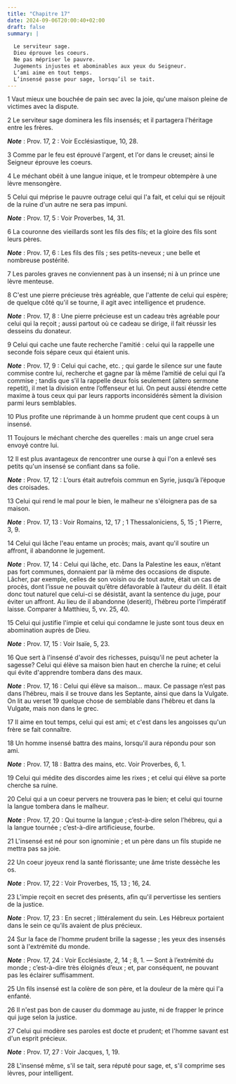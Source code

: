 ```yaml
---
title: "Chapitre 17"
date: 2024-09-06T20:00:40+02:00
draft: false
summary: |
  
  Le serviteur sage.
  Dieu éprouve les coeurs.
  Ne pas mépriser le pauvre.
  Jugements injustes et abominables aux yeux du Seigneur.
  L’ami aime en tout temps.
  L’insensé passe pour sage, lorsqu’il se tait.
---
```



1 Vaut mieux une bouchée de pain sec avec la joie, qu'une maison pleine de victimes avec la dispute.


2 Le serviteur sage dominera les fils insensés; et il partagera l'héritage entre les frères.

***Note*** :  Prov. 17, 2 : Voir Ecclésiastique, 10, 28.


3 Comme par le feu est éprouvé l'argent, et l'or dans le creuset; ainsi le Seigneur éprouve les coeurs.


4 Le méchant obéit à une langue inique, et le trompeur obtempère à une lèvre mensongère.


5 Celui qui méprise le pauvre outrage celui qui l'a fait, et celui qui se réjouit de la ruine d'un autre ne sera pas impuni.

***Note*** :  Prov. 17, 5 : Voir Proverbes, 14, 31.


6 La couronne des vieillards sont les fils des fils; et la gloire des fils sont leurs pères.

***Note*** :  Prov. 17, 6 : Les fils des fils ; ses petits-neveux ; une belle et nombreuse postérité.


7 Les paroles graves ne conviennent pas à un insensé; ni à un prince une lèvre menteuse.


8 C'est une pierre précieuse très agréable, que l'attente de celui qui espère; de quelque côté qu'il se tourne, il agit avec intelligence et prudence.

***Note*** :  Prov. 17, 8 : Une pierre précieuse est un cadeau très agréable pour celui qui la reçoit ; aussi partout où ce cadeau se dirige, il fait réussir les desseins du donateur.


9 Celui qui cache une faute recherche l'amitié : celui qui la rappelle une seconde fois sépare ceux qui étaient unis.

***Note*** :  Prov. 17, 9 : Celui qui cache, etc. ; qui garde le silence sur une faute commise contre lui, recherche et gagne par là même l’amitié de celui qui l’a commise ; tandis que s’il la rappelle deux fois seulement (altero sermone repetit), il met la division entre l’offenseur et lui. On peut aussi étendre cette maxime à tous ceux qui par leurs rapports inconsidérés sèment la division parmi leurs semblables.


10 Plus profite une réprimande à un homme prudent que cent coups à un insensé.


11 Toujours le méchant cherche des querelles : mais un ange cruel sera envoyé contre lui.


12 Il est plus avantageux de rencontrer une ourse à qui l'on a enlevé ses petits qu'un insensé se confiant dans sa folie.

***Note*** :  Prov. 17, 12 : L’ours était autrefois commun en Syrie, jusqu’à l’époque des croisades.


13 Celui qui rend le mal pour le bien, le malheur ne s'éloignera pas de sa maison.

***Note*** :  Prov. 17, 13 : Voir Romains, 12, 17 ; 1 Thessaloniciens, 5, 15 ; 1 Pierre, 3, 9.


14 Celui qui lâche l'eau entame un procès; mais, avant qu'il soutire un affront, il abandonne le jugement.

***Note*** :  Prov. 17, 14 : Celui qui lâche, etc. Dans la Palestine les eaux, n’étant pas fort communes, donnaient par là même des occasions de dispute. Lâcher, par exemple, celles de son voisin ou de tout autre, était un cas de procès, dont l’issue ne pouvait qu’être défavorable à l’auteur du délit. Il était donc tout naturel que celui-ci se désistât, avant la sentence du juge, pour éviter un affront. Au lieu de il abandonne (deserit), l’hébreu porte l’impératif laisse. Comparer à Matthieu, 5, vv. 25, 40.


15 Celui qui justifie l'impie et celui qui condamne le juste sont tous deux en abomination auprès de Dieu.

***Note*** :  Prov. 17, 15 : Voir Isaïe, 5, 23.


16 Que sert à l'insensé d'avoir des richesses, puisqu'il ne peut acheter la sagesse?
Celui qui élève sa maison bien haut en cherche la ruine; et celui qui évite d'apprendre tombera dans des maux.

***Note*** :  Prov. 17, 16 : Celui qui élève sa maison… maux. Ce passage n’est pas dans l’hébreu, mais il se trouve dans les Septante, ainsi que dans la Vulgate. On lit au verset 19 quelque chose de semblable dans l’hébreu et dans la Vulgate, mais non dans le grec.


17 Il aime en tout temps, celui qui est ami; et c'est dans les angoisses qu'un frère se fait connaître.


18 Un homme insensé battra des mains, lorsqu'il aura répondu pour son ami.

***Note*** :  Prov. 17, 18 : Battra des mains, etc. Voir Proverbes, 6, 1.


19 Celui qui médite des discordes aime les rixes ; et celui qui élève sa porte cherche sa ruine.


20 Celui qui a un coeur pervers ne trouvera pas le bien; et celui qui tourne la langue tombera dans le malheur.

***Note*** :  Prov. 17, 20 : Qui tourne la langue ; c’est-à-dire selon l’hébreu, qui a la langue tournée ; c’est-à-dire artificieuse, fourbe.


21 L'insensé est né pour son ignominie ; et un père dans un fils stupide ne mettra pas sa joie.


22 Un coeur joyeux rend la santé florissante; une âme triste dessèche les os.

***Note*** :  Prov. 17, 22 : Voir Proverbes, 15, 13 ; 16, 24.


23 L'impie reçoit en secret des présents, afin qu'il pervertisse les sentiers de la justice.

***Note*** :  Prov. 17, 23 : En secret ; littéralement du sein. Les Hébreux portaient dans le sein ce qu’ils avaient de plus précieux.


24 Sur la face de l'homme prudent brille la sagesse ; les yeux des insensés sont à l'extrémité du monde.

***Note*** :  Prov. 17, 24 : Voir Ecclésiaste, 2, 14 ; 8, 1. ― Sont à l’extrémité du monde ; c’est-à-dire très éloignés d’eux ; et, par conséquent, ne pouvant pas les éclairer suffisamment.


25 Un fils insensé est la colère de son père, et la douleur de la mère qui l'a enfanté.


26 Il n'est pas bon de causer du dommage au juste, ni de frapper le prince qui juge selon la justice.


27 Celui qui modère ses paroles est docte et prudent; et l'homme savant est d'un esprit précieux.

***Note*** :  Prov. 17, 27 : Voir Jacques, 1, 19.


28 L'insensé même, s'il se tait, sera réputé pour sage, et, s'il comprime ses lèvres, pour intelligent.

